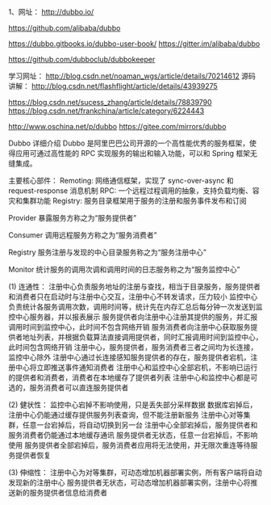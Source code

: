 1、网址：
http://dubbo.io/


https://github.com/alibaba/dubbo

https://dubbo.gitbooks.io/dubbo-user-book/
https://gitter.im/alibaba/dubbo

https://github.com/dubboclub/dubbokeeper


学习网址：
http://blog.csdn.net/noaman_wgs/article/details/70214612
源码讲解：
http://blog.csdn.net/flashflight/article/details/43939275

https://blog.csdn.net/sucess_zhang/article/details/78839790
https://blog.csdn.net/frankchina/article/category/6224443

http://www.oschina.net/p/dubbo
https://gitee.com/mirrors/dubbo

Dubbo 详细介绍
Dubbo 是阿里巴巴公司开源的一个高性能优秀的服务框架，使得应用可通过高性能的 RPC 实现服务的输出和输入功能，可以和 Spring 框架无缝集成。

主要核心部件：
Remoting: 网络通信框架，实现了 sync-over-async 和 request-response 消息机制
RPC: 一个远程过程调用的抽象，支持负载均衡、容灾和集群功能
Registry: 服务目录框架用于服务的注册和服务事件发布和订阅

Provider
暴露服务方称之为“服务提供者”

Consumer
调用远程服务方称之为“服务消费者”

Registry
服务注册与发现的中心目录服务称之为“服务注册中心”

Monitor
统计服务的调用次调和调用时间的日志服务称之为“服务监控中心”

(1) 连通性：
注册中心负责服务地址的注册与查找，相当于目录服务，服务提供者和消费者只在启动时与注册中心交互，注册中心不转发请求，压力较小
监控中心负责统计各服务调用次数，调用时间等，统计先在内存汇总后每分钟一次发送到监控中心服务器，并以报表展示
服务提供者向注册中心注册其提供的服务，并汇报调用时间到监控中心，此时间不包含网络开销
服务消费者向注册中心获取服务提供者地址列表，并根据负载算法直接调用提供者，同时汇报调用时间到监控中心，此时间包含网络开销
注册中心，服务提供者，服务消费者三者之间均为长连接，监控中心除外
注册中心通过长连接感知服务提供者的存在，服务提供者宕机，注册中心将立即推送事件通知消费者
注册中心和监控中心全部宕机，不影响已运行的提供者和消费者，消费者在本地缓存了提供者列表
注册中心和监控中心都是可选的，服务消费者可以直连服务提供者

(2) 健状性：
监控中心宕掉不影响使用，只是丢失部分采样数据
数据库宕掉后，注册中心仍能通过缓存提供服务列表查询，但不能注册新服务
注册中心对等集群，任意一台宕掉后，将自动切换到另一台
注册中心全部宕掉后，服务提供者和服务消费者仍能通过本地缓存通讯
服务提供者无状态，任意一台宕掉后，不影响使用
服务提供者全部宕掉后，服务消费者应用将无法使用，并无限次重连等待服务提供者恢复

(3) 伸缩性：
注册中心为对等集群，可动态增加机器部署实例，所有客户端将自动发现新的注册中心
服务提供者无状态，可动态增加机器部署实例，注册中心将推送新的服务提供者信息给消费者


